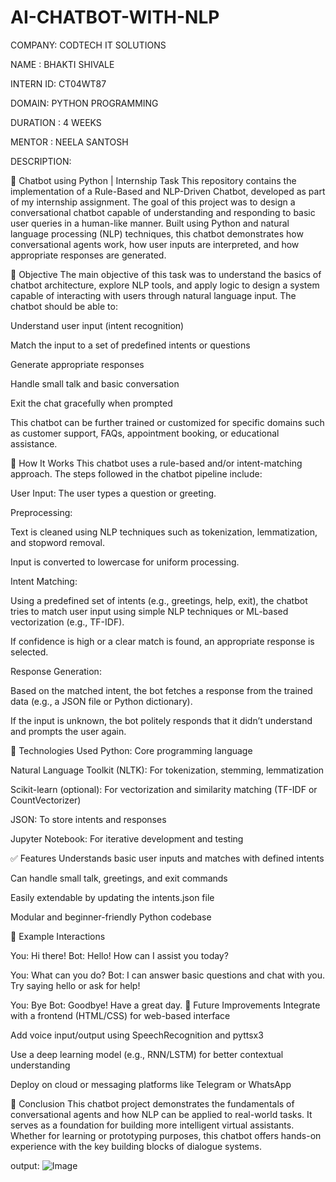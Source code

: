 # AI-CHATBOT-WITH-NLP

COMPANY: CODTECH IT SOLUTIONS

NAME : BHAKTI SHIVALE

INTERN ID: CT04WT87

DOMAIN: PYTHON PROGRAMMING

DURATION : 4 WEEKS

MENTOR : NEELA SANTOSH

DESCRIPTION:

🤖 Chatbot using Python | Internship Task
This repository contains the implementation of a Rule-Based and NLP-Driven Chatbot, developed as part of my internship assignment. The goal of this project was to design a conversational chatbot capable of understanding and responding to basic user queries in a human-like manner. Built using Python and natural language processing (NLP) techniques, this chatbot demonstrates how conversational agents work, how user inputs are interpreted, and how appropriate responses are generated.

📌 Objective
The main objective of this task was to understand the basics of chatbot architecture, explore NLP tools, and apply logic to design a system capable of interacting with users through natural language input. The chatbot should be able to:

Understand user input (intent recognition)

Match the input to a set of predefined intents or questions

Generate appropriate responses

Handle small talk and basic conversation

Exit the chat gracefully when prompted

This chatbot can be further trained or customized for specific domains such as customer support, FAQs, appointment booking, or educational assistance.

🧠 How It Works
This chatbot uses a rule-based and/or intent-matching approach. The steps followed in the chatbot pipeline include:

User Input: The user types a question or greeting.

Preprocessing:

Text is cleaned using NLP techniques such as tokenization, lemmatization, and stopword removal.

Input is converted to lowercase for uniform processing.

Intent Matching:

Using a predefined set of intents (e.g., greetings, help, exit), the chatbot tries to match user input using simple NLP techniques or ML-based vectorization (e.g., TF-IDF).

If confidence is high or a clear match is found, an appropriate response is selected.

Response Generation:

Based on the matched intent, the bot fetches a response from the trained data (e.g., a JSON file or Python dictionary).

If the input is unknown, the bot politely responds that it didn’t understand and prompts the user again.

🔧 Technologies Used
Python: Core programming language

Natural Language Toolkit (NLTK): For tokenization, stemming, lemmatization

Scikit-learn (optional): For vectorization and similarity matching (TF-IDF or CountVectorizer)

JSON: To store intents and responses

Jupyter Notebook: For iterative development and testing


✅ Features
Understands basic user inputs and matches with defined intents

Can handle small talk, greetings, and exit commands

Easily extendable by updating the intents.json file

Modular and beginner-friendly Python codebase



🧩 Example Interactions

You: Hi there!
Bot: Hello! How can I assist you today?

You: What can you do?
Bot: I can answer basic questions and chat with you. Try saying hello or ask for help!

You: Bye
Bot: Goodbye! Have a great day.
🚀 Future Improvements
Integrate with a frontend (HTML/CSS) for web-based interface

Add voice input/output using SpeechRecognition and pyttsx3

Use a deep learning model (e.g., RNN/LSTM) for better contextual understanding

Deploy on cloud or messaging platforms like Telegram or WhatsApp

📃 Conclusion
This chatbot project demonstrates the fundamentals of conversational agents and how NLP can be applied to real-world tasks. It serves as a foundation for building more intelligent virtual assistants. Whether for learning or prototyping purposes, this chatbot offers hands-on experience with the key building blocks of dialogue systems.

output:
![Image](https://github.com/user-attachments/assets/d8b90be5-9311-4389-91b4-d9cc544bdad2)

